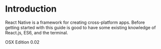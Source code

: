 # Introduction

React Native is a framework for creating cross-platform apps. Before getting started with this guide is good to have some existing knowledge of React.js, ES6, and the terminal.

OSX Edition 0.02


